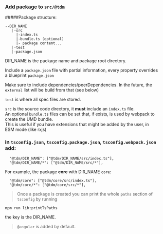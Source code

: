 ### Add package to `src/@tdm`

#####Package structure:
```
--DIR_NAME
   |-src
     |-index.ts
     |-bundle.ts (optional)
     |- package content...
   |-test
   |-package.json
```

DIR_NAME is the package name and package root directory.

Include a `package.json` file with partial information, every property overrides a blueprint `package.json`

Make sure to include dependencies/peerDependencies.
In the future, the `external` list will be build from that (see below)

`test` is where all spec files are stored.
  
`src` is the source code directory, it **must** include an `index.ts` file.  
An optional `bundle.ts` files can be set that, if exists, is used by webpack to create the UMD bundle.  
This is useful if you have extensions that might be added by the user, in ESM mode (like rxjs)

### in `tsconfig.json`, `tsconfig.package.json`, `tsconfig.webpack.json` add:
```
  "@tdm/DIR_NAME": ["@tdm/DIR_NAME/src/index.ts"],
  "@tdm/DIR_NAME/*": ["@tdm/DIR_NAME/src/*"],
```

For example, the package **core** with DIR_NAME `core`:
```
  "@tdm/core": ["@tdm/core/src/index.ts"],
  "@tdm/core/*": ["@tdm/core/src/*"],
```

> Once a package is created you can print the whole `paths` section of `tsconfig` by running

```shell
npm run lib:printTsPaths
```

the key is the DIR_NAME.

> `@angular` is added by default.
